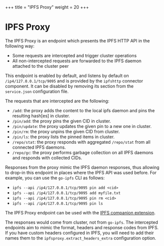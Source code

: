+++
title = "IPFS Proxy"
weight = 20
+++

# IPFS Proxy

The IPFS Proxy is an endpoint which presents the IPFS HTTP API in the following way:

* Some requests are intercepted and trigger cluster operations
* All non-intercepted requests are forwarded to the IPFS daemon attached to the cluster peer

This endpoint is enabled by default, and listens by default on `/ip4/127.0.0.1/tcp/9095` and is provided by the `ipfshttp` connector component. It can be disabled by removing its section from the `service.json` configuration file.

The requests that are intercepted are the following:

* `/add`: the proxy adds the content to the local ipfs daemon and pins the resulting hash[es] in cluster.
* `/pin/add`: the proxy pins the given CID in cluster.
* `/pin/update`: the proxy updates the given pin to a new one in cluster.
* `/pin/rm`: the proxy unpins the given CID from cluster.
* `/pin/ls`: the proxy lists the pinned items in cluster.
* `/repo/stat`: the proxy responds with aggregated `/repo/stat` from all connected IPFS daemons.
* `/repo/gc`: the proxy performs garbage collection on all IPFS daemons and responds with collected CIDs.

Responses from the proxy mimic the IPFS daemon responses, thus allowing to drop-in this endpoint in places where the IPFS API was used before. For example, you can use the `go-ipfs` CLI as follows:

* `ipfs --api /ip4/127.0.0.1/tcp/9095 pin add <cid>`
* `ipfs --api /ip4/127.0.0.1/tcp/9095 add myfile.txt`
* `ipfs --api /ip4/127.0.0.1/tcp/9095 pin rm <cid>`
* `ipfs --api /ip4/127.0.0.1/tcp/9095 pin ls`

<div class="tipbox tip">The IPFS Proxy endpoint can be used with the <a href="https://github.com/ipfs-shipyard/ipfs-companion">IPFS companion extension</a>.</div>

The responses would come from cluster, not from `go-ipfs`. The intercepted endpoints aim to mimic the format, headers and response codes from IPFS. If you have custom headers configured in IPFS, you will need to add their names them to the `ipfsproxy.extract_headers_extra` configuration option.
